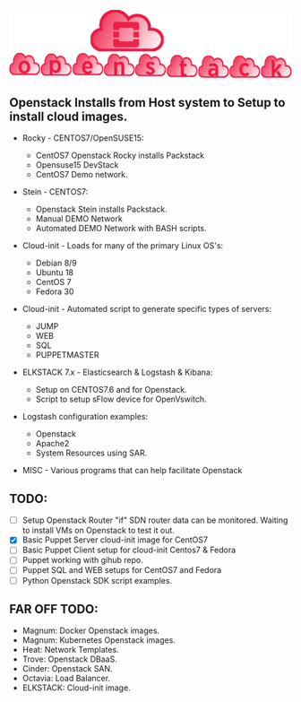 
![openstack Installs](./gh_img/openstack_installs.png)


## Openstack Installs from Host system to Setup to install cloud images. 

* Rocky - CENTOS7/OpenSUSE15:
  * CentOS7 Openstack Rocky installs Packstack
  * Opensuse15 DevStack
  * CentOS7 Demo network.

* Stein - CENTOS7:
  * Openstack Stein installs Packstack.
  * Manual DEMO Network 
  * Automated DEMO Network with BASH scripts.

* Cloud-init - Loads for many of the primary Linux OS's:
  * Debian 8/9
  * Ubuntu 18
  * CentOS 7
  * Fedora 30
* Cloud-init - Automated script to generate specific types of servers:
  * JUMP
  * WEB
  * SQL
  * PUPPETMASTER

* ELKSTACK 7.x - Elasticsearch & Logstash & Kibana:
  * Setup on CENTOS7.6 and for Openstack. 
  * Script to setup sFlow device for OpenVswitch.
* Logstash configuration examples:
    * Openstack 
    * Apache2
    * System Resources using SAR.   

* MISC - Various programs that can help facilitate Openstack


## TODO:

 - [ ] Setup Openstack Router "if" SDN router data can be monitored. Waiting to install VMs on Openstack to test it out. 
 - [X] Basic Puppet Server cloud-init image for CentOS7 
 - [ ] Basic Puppet Client setup for cloud-init Centos7 & Fedora
 - [ ] Puppet working with gihub repo. 
 - [ ] Puppet SQL and WEB setups for CentOS7 and Fedora
 - [ ] Python Openstack SDK script examples.

## FAR OFF TODO:
  * Magnum:   Docker Openstack images.
  * Magnum:   Kubernetes Openstack images.
  * Heat:     Network Templates.
  * Trove:    Openstack DBaaS.
  * Cinder:   Openstack SAN.
  * Octavia:  Load Balancer. 
  * ELKSTACK: Cloud-init image.

   
   

